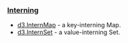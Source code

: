 ### [Interning](https://github.com/d3/d3-array/blob/v3.2.0/README.md#interning)

- [d3.InternMap](https://github.com/d3/d3-array/blob/v3.2.0/README.md#InternMap) - a key-interning Map.
- [d3.InternSet](https://github.com/d3/d3-array/blob/v3.2.0/README.md#InternSet) - a value-interning Set.
